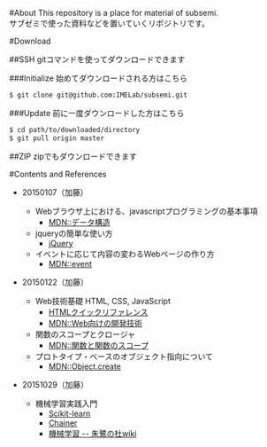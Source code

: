 #About
This repository is a place for material of subsemi.  
サブゼミで使った資料などを置いていくリポジトリです。

#Download

##SSH
gitコマンドを使ってダウンロードできます

###Initialize
始めてダウンロードされる方はこちら
```sh
$ git clone git@github.com:IMELab/subsemi.git
```

###Update
前に一度ダウンロードした方はこちら
```sh
$ cd path/to/downloaded/directory
$ git pull origin master
```
##ZIP
zipでもダウンロードできます

#Contents and References
* 20150107（加藤）
    * Webブラウザ上における、javascriptプログラミングの基本事項
        * [MDN::データ構造](https://developer.mozilla.org/ja/docs/Web/JavaScript/Data_structures)
    * jqueryの簡単な使い方
        * [jQuery](http://jquery.com/)
    * イベントに応じて内容の変わるWebページの作り方
        * [MDN::event](https://developer.mozilla.org/ja/docs/Web/API/Event)

* 20150122（加藤）
    * Web技術基礎 HTML, CSS, JavaScript
        * [HTMLクイックリファレンス](http://www.htmq.com/html5/)
        * [MDN::Web向けの開発技術](https://developer.mozilla.org/ja/docs/Web)
    * 関数のスコープとクロージャ
        * [MDN::関数と関数のスコープ](https://developer.mozilla.org/ja/docs/Web/JavaScript/Reference/Functions_and_function_scope)
    * プロトタイプ・ベースのオブジェクト指向について
        * [MDN::Object.create](https://developer.mozilla.org/ja/docs/Web/JavaScript/Reference/Global_Objects/Object/create)

* 20151029（加藤）
    * 機械学習実践入門
        * [Scikit-learn](http://scikit-learn.org/stable/index.html)
        * [Chainer](http://docs.chainer.org/en/stable/)
        * [機械学習 -- 朱鷺の杜wiki](http://ibisforest.org/index.php?%E6%A9%9F%E6%A2%B0%E5%AD%A6%E7%BF%92)
